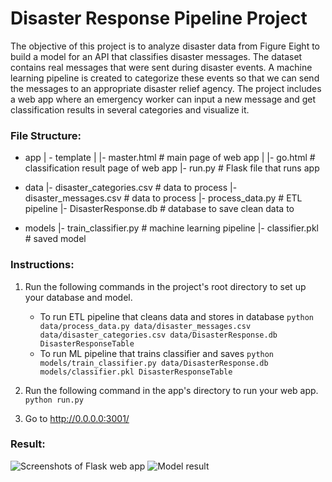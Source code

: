 # Disaster Response Pipeline Project

The objective of this project is to analyze disaster data from Figure Eight to build a model for an API that classifies disaster messages. The dataset contains real messages that were sent during disaster events. A machine learning pipeline is created to categorize these events so that we can send the messages to an appropriate disaster relief agency. 
The project includes a web app where an emergency worker can input a new message and get classification results in several categories and visualize it.


### File Structure:
- app
| - template
| |- master.html            # main page of web app
| |- go.html                # classification result page of web app
|- run.py                   # Flask file that runs app

- data
|- disaster_categories.csv  # data to process 
|- disaster_messages.csv    # data to process
|- process_data.py          # ETL pipeline
|- DisasterResponse.db      # database to save clean data to

- models
|- train_classifier.py      # machine learning pipeline
|- classifier.pkl           # saved model 


### Instructions:
1. Run the following commands in the project's root directory to set up your database and model.

    - To run ETL pipeline that cleans data and stores in database
        `python data/process_data.py data/disaster_messages.csv data/disaster_categories.csv data/DisasterResponse.db DisasterResponseTable`
    - To run ML pipeline that trains classifier and saves
        `python models/train_classifier.py data/DisasterResponse.db models/classifier.pkl DisasterResponseTable`

2. Run the following command in the app's directory to run your web app.
    `python run.py`

3. Go to http://0.0.0.0:3001/

### Result:

 ![Screenshots of Flask web app](https://github.com/InduGirish/disaster_responce_pipelines/blob/main/images/master.png)
 ![Model result](https://github.com/InduGirish/disaster_responce_pipelines/blob/main/images/result.png)
